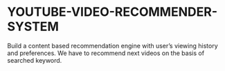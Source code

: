 # YOUTUBE-VIDEO-RECOMMENDER-SYSTEM
Build a content based recommendation engine with user’s viewing history and preferences. We have to recommend next videos on the basis of searched keyword.
